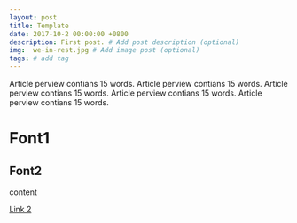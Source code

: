 ```yaml
---
layout: post
title: Template
date: 2017-10-2 00:00:00 +0800
description: First post. # Add post description (optional)
img:  we-in-rest.jpg # Add image post (optional)
tags: # add tag
---
```


Article perview contians 15 words. Article perview contians 15 words. Article perview contians 15 words. Article perview contians 15 words. Article perview contians 15 words. 


# Font1

## Font2

content

[Link 2](https://shaoanlu.github.io/flexible-jekyll/the-best-organizer-software/)
